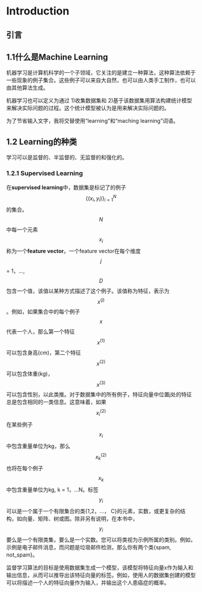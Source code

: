 # Introduction

## 引言

## 1.1什么是Machine Learning

机器学习是计算机科学的一个子领域，它关注的是建立一种算法，这种算法依赖于一些现象的例子集合。这些例子可以来自大自然，也可以由人类手工制作，也可以由其他算法生成。

机器学习也可以定义为通过 1)收集数据集和 2)基于该数据集用算法构建统计模型来解决实际问题的过程。这个统计模型被认为是用来解决实际问题的。

为了节省输入文字，我将交替使用“learning”和“maching learning”词语。

## 1.2 Learning的种类

学习可以是监督的、半监督的、无监督的和强化的。

### 1.2.1 Supervised Learning

在**supervised learning**中，数据集是标记了的例子$$\{(x_i, y_i) \}^N_{i=1}$$的集合。$$N$$中每一个元素$${x}_i$$称为一个**feature vector**。一个feature vector在每个维度$$j$$ = 1，…,$$D$$包含一个值，该值以某种方式描述了这个例子。该值称为特征，表示为$$x ^{(j)}$$。例如，如果集合中的每个例子$$x$$代表一个人，那么第一个特征$$x ^{(1)}$$可以包含身高(cm)，第二个特征$$x ^{(2)}$$可以包含体重(kg)， $$x ^{(3)}$$可以包含性别，以此类推。对于数据集中的所有例子，特征向量中位置j处的特征总是包含相同的一类信息。这意味着，如果$$x ^{(2)}_i$$在某些例子$$x _i$$中包含重量单位为kg，那么$$x ^{(2)}_k$$也将在每个例子$$x_k$$中包含重量单位为kg, k = 1，…N。标签$$y_i$$可以是一个属于一个有限集合的类{1,2，…， C}的元素，实数，或更复杂的结构，如向量、矩阵、树或图。除非另有说明，在本书中，$$y_i$$要么是一个有限类集，要么是一个实数。您可以将类视为示例所属的类别。例如，示例是电子邮件消息，而问题是垃圾邮件检测，那么你有两个类{spam, not\_spam}。

监督学习算法的目标是使用数据集生成一个模型，该模型将特征向量x作为输入和输出信息，从而可以推导出该特征向量的标签。例如，使用人的数据集创建的模型可以将描述一个人的特征向量作为输入，并输出这个人患癌症的概率。

